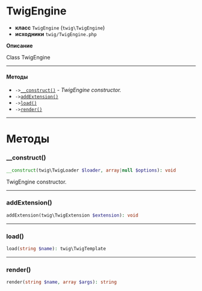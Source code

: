 # TwigEngine

- **класс** `TwigEngine` (`twig\TwigEngine`)
- **исходники** `twig/TwigEngine.php`

**Описание**

Class TwigEngine

---

#### Методы

- `->`[`__construct()`](#method-__construct) - _TwigEngine constructor._
- `->`[`addExtension()`](#method-addextension)
- `->`[`load()`](#method-load)
- `->`[`render()`](#method-render)

---
# Методы

<a name="method-__construct"></a>

### __construct()
```php
__construct(twig\TwigLoader $loader, array|null $options): void
```
TwigEngine constructor.

---

<a name="method-addextension"></a>

### addExtension()
```php
addExtension(twig\TwigExtension $extension): void
```

---

<a name="method-load"></a>

### load()
```php
load(string $name): twig\TwigTemplate
```

---

<a name="method-render"></a>

### render()
```php
render(string $name, array $args): string
```